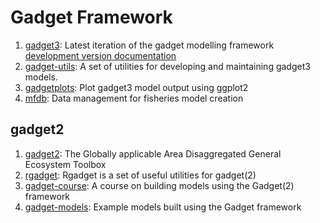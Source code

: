 # Gadget Framework

1. [gadget3](gadget3/): Latest iteration of the gadget modelling framework [development version documentation](gadget3/master)
2. [gadget-utils](https://github.com/gadget-framework/gadgetutils): A set of utilities for developing and maintaining gadget3 models.
3. [gadgetplots](https://gadget-framework.github.io/gadgetplots/): Plot gadget3 model output using ggplot2
4. [mfdb](mfdb/): Data management for fisheries model creation

## gadget2

1. [gadget2](gadget2/): The Globally applicable Area Disaggregated General Ecosystem Toolbox
2. [rgadget](rgadget/): Rgadget is a set of useful utilities for gadget(2)
3. [gadget-course](gadget-course/): A course on building models using the Gadget(2) framework
4. [gadget-models](https://github.com/gadget-framework/gadget-models): Example models built using the Gadget framework
